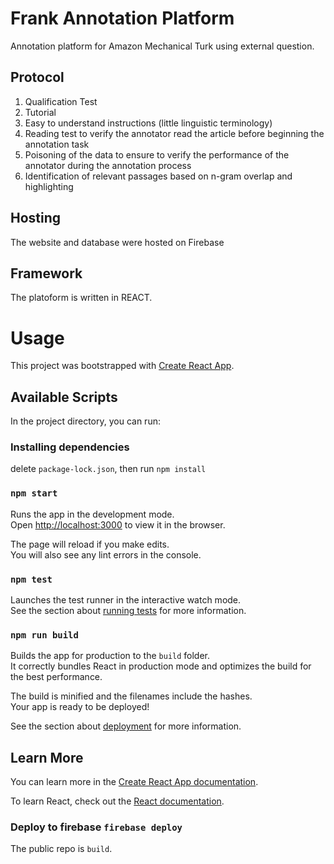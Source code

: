 # Frank Annotation Platform
Annotation platform for Amazon Mechanical Turk using external question. 


## Protocol
1. Qualification Test
2. Tutorial
3. Easy to understand instructions (little linguistic terminology)
4. Reading test to verify the annotator read the article before beginning the annotation task
5. Poisoning of the data to ensure to verify the performance of the annotator during the annotation process
6. Identification of relevant passages based on n-gram overlap and highlighting


## Hosting
The website and database were hosted on Firebase

## Framework
The platoform is written in REACT.


# Usage
This project was bootstrapped with [Create React App](https://github.com/facebook/create-react-app).

## Available Scripts

In the project directory, you can run:

### Installing dependencies
delete `package-lock.json`, then run `npm install`


### `npm start`

Runs the app in the development mode.<br />
Open [http://localhost:3000](http://localhost:3000) to view it in the browser.

The page will reload if you make edits.<br />
You will also see any lint errors in the console.

### `npm test`

Launches the test runner in the interactive watch mode.<br />
See the section about [running tests](https://facebook.github.io/create-react-app/docs/running-tests) for more information.

### `npm run build`

Builds the app for production to the `build` folder.<br />
It correctly bundles React in production mode and optimizes the build for the best performance.

The build is minified and the filenames include the hashes.<br />
Your app is ready to be deployed!

See the section about [deployment](https://facebook.github.io/create-react-app/docs/deployment) for more information.

## Learn More

You can learn more in the [Create React App documentation](https://facebook.github.io/create-react-app/docs/getting-started).

To learn React, check out the [React documentation](https://reactjs.org/).

### Deploy to firebase `firebase deploy`

The public repo is `build`.
